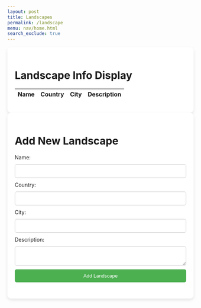 ```yaml
---
layout: post
title: Landscapes
permalink: /landscape
menu: nav/home.html
search_exclude: true
---
```

<style>
        .container {
            max-width: 800px;
            margin: 0 auto;
            padding: 20px;
            background-color: #fff;
            border-radius: 10px;
            box-shadow: 0 4px 8px rgba(0, 0, 0, 0.1);
        }
        .landscape-item {
            margin-bottom: 20px;
        }
        .landscape-item h2 {
            margin: 0;
            color: #333;
        }
        .landscape-item p {
            margin: 5px 0;
        }
        form {
            display: flex;
            flex-direction: column;
        }
        label, input, textarea, button {
            margin-bottom: 10px;
        }
        input, textarea {
            padding: 10px;
            border: 1px solid #ccc;
            border-radius: 5px;
            width: 100%;
            box-sizing: border-box;
        }
        button {
            background-color: #4CAF50;
            color: white;
            padding: 10px;
            border: none;
            border-radius: 5px;
            cursor: pointer;
            transition: background-color 0.3s ease;
        }
        button:hover {
            background-color: #45a049;
        }
    </style>

<div class="container">
        <h1>Landscape Info Display</h1>
        <table id="demo" class="table">
            <thead>
                <tr>
                    <th>Name</th>
                    <th>Country</th>
                    <th>City</th>
                    <th>Description</th>
                </tr>
            </thead>
            <tbody id="result">
                <!-- JavaScript generated data -->
            </tbody>
        </table>
    </div>

<script>
        async function fetchLandscapes() {
            try {
                const response = await fetch('http://127.0.0.1:8887//api/landscapes'); 
                if (!response.ok) {
                    throw new Error('Failed to fetch landscapes: ' + response.statusText);
                }
                const landscapeData = await response.json();
                displayLandscapes(landscapeData);
            } catch (error) {
                console.error('Error fetching landscapes:', error);
            }
        }

        function displayLandscapes(landscapeData) {
            const resultContainer = document.getElementById('result');
            resultContainer.innerHTML = ''; // Clear previous content

         landscapeData.forEach(landscape => {
                const tr = document.createElement('tr');
                const name = document.createElement('td');
                const country = document.createElement('td');
                const city = document.createElement('td');
                const description = document.createElement('td');
                name.innerHTML = landscape.name; 
                country.innerHTML = landscape.country; 
                city.innerHTML = landscape.city; 
                description.innerHTML = landscape.description; 
                tr.appendChild(name);
                tr.appendChild(country);
                tr.appendChild(city);
                tr.appendChild(description);
                resultContainer.appendChild(tr);
            });
        }

        // Fetch and display landscapes when the page loads
        fetchLandscapes();
    </script>

<div class="container">
        <h1>Add New Landscape</h1>
        <form id="landscapeForm">
        <label for="name">Name:</label>
        <input type="text" id="name" name="name" required>
        <label for="country">Country:</label>
        <input type="text" id="country" name="country" required>
        <label for="city">City:</label>
        <input type="text" id="city" name="city" required>
        <label for="description">Description:</label>
        <textarea id="description" name="description" required></textarea>
        <button type="submit">Add Landscape</button>
        </form>
    </div>

<script>
        document.getElementById('landscapeForm').addEventListener('submit', async function(event) {
            event.preventDefault();
            
            const name = document.getElementById('name').value;
            const country = document.getElementById('country').value;
            const city = document.getElementById('city').value;
            const description = document.getElementById('description').value;

            try {
                const response = await fetch('http://127.0.0.1:8887/api/landscapes', {
                    method: 'POST',
                    headers: {
                        'Content-Type': 'application/json'
                    },
                    body: JSON.stringify({ name, country, city, description })
                });

                if (!response.ok) {
                    throw new Error('Failed to add landscape');
                }

                const result = await response.json();
                alert('Landscape added successfully!');
                document.getElementById('landscapeForm').reset();
            } catch (error) {
                console.error('Error:', error);
                alert('An error occurred while adding the landscape.');
            }
        });

        // Fetch and display landscapes when the page loads
        fetchLandscapes();
    </script>

